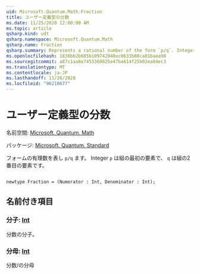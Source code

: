 ```yaml
---
uid: Microsoft.Quantum.Math.Fraction
title: ユーザー定義型の分数
ms.date: 11/25/2020 12:00:00 AM
ms.topic: article
qsharp.kind: udt
qsharp.namespace: Microsoft.Quantum.Math
qsharp.name: Fraction
qsharp.summary: Represents a rational number of the form `p/q`. Integer `p` is the first element of the tuple and `q` is the second element of the tuple.
ms.openlocfilehash: 1838bb2b605b109742948ec0633b08ca01baea98
ms.sourcegitcommit: a87c1aa8e7453360025e47ba614f25b02ea84ec3
ms.translationtype: MT
ms.contentlocale: ja-JP
ms.lasthandoff: 11/26/2020
ms.locfileid: "96210677"
---
```

# <a name="fraction-user-defined-type"></a>ユーザー定義型の分数

名前空間: [Microsoft. Quantum. Math](xref:Microsoft.Quantum.Math)

パッケージ: [Microsoft. Quantum. Standard](https://nuget.org/packages/Microsoft.Quantum.Standard)


フォームの有理数を表し `p/q` ます。 Integer `p` は組の最初の要素で、 `q` は組の2番目の要素です。

```qsharp

newtype Fraction = (Numerator : Int, Denominator : Int);
```



## <a name="named-items"></a>名前付き項目

### <a name="numerator--int"></a>分子: [Int](xref:microsoft.quantum.lang-ref.int)

分数の分子。
### <a name="denominator--int"></a>分母: [Int](xref:microsoft.quantum.lang-ref.int)

分数/の分母